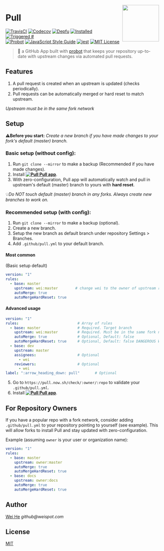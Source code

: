 <a href="https://github.com/apps/pull"><img align="right" width="120" height="120" src="https://cdn.rawgit.com/wei/40d98877c6ac5f917d78ccfe72a0f928/raw/0f6ee2e8715412295998e68754027505f30d0f91/pull.svg" /></a>

# Pull

[![TravisCI](https://travis-ci.com/wei/pull.svg?branch=master)](https://travis-ci.com/wei/pull)
[![Codecov](https://codecov.io/gh/wei/pull/branch/master/graph/badge.svg)](https://codecov.io/gh/wei/pull)
[![Depfu](https://badges.depfu.com/badges/4a6fdae34a957e6c1ac11a83f6491162/overview.svg)](https://depfu.com/github/wei/pull)
[![Installed](https://img.shields.io/badge/dynamic/json.svg?label=installations&url=https%3A%2F%2Fpull.now.sh%2Fprobot%2Fstats&query=%24.installations&colorB=007ec6&suffix=%20times&maxAge=3600)](https://probot.github.io/apps/pull/)
[![Triggered #](https://img.shields.io/badge/dynamic/json.svg?label=triggered&url=https%3A%2F%2Fapi.github.com%2Fsearch%2Fissues%3Fq%3Dauthor%3Aapp%2Fpull%26per_page%3D1&query=%24.total_count&colorB=007ec6&suffix=%20times&maxAge=3600)](https://probot.github.io/apps/pull/)
<br/>
[![Probot](https://img.shields.io/badge/built%20with-probot-orange.svg?maxAge=86400)](https://probot.github.io/)
[![JavaScript Style Guide](https://img.shields.io/badge/code_style-standard-brightgreen.svg?maxAge=86400)](https://standardjs.com)
[![jest](https://facebook.github.io/jest/img/jest-badge.svg)](https://github.com/facebook/jest)
[![MIT License](https://img.shields.io/badge/license-MIT-blue.svg?maxAge=86400)](https://wei.mit-license.org)

> 🤖 a GitHub App built with [probot](https://github.com/probot/probot) that keeps your repository up-to-date with upstream changes via automated pull requests.


## Features

 1. A pull request is created when an upstream is updated (checks periodically).
 2. Pull requests can be automatically merged or hard reset to match upstream.

_Upstream must be in the same fork network_


## Setup

:warning:**Before you start:** _Create a new branch if you have made changes to your fork's default (master) branch._


### Basic setup (without config):

 1. Run `git clone --mirror` to make a backup (Recommended if you have made changes).
 2. Install **[![Pull](https://cdn.rawgit.com/wei/40d98877c6ac5f917d78ccfe72a0f928/raw/0f6ee2e8715412295998e68754027505f30d0f91/pull-18h.svg) Pull app](https://github.com/apps/pull)**.
 3. With zero-configuration, Pull app will automatically watch and pull in upstream's default (master) branch to yours with **hard reset**.

:bulb:_Do NOT touch default (master) branch in any forks. Always create new branches to work on._


### Recommended setup (with config):

 1. Run `git clone --mirror` to make a backup (optional).
 2. Create a new branch.
 3. Setup the new branch as default branch under repository Settings > Branches.
 4. Add `.github/pull.yml` to your default branch.

#### Most common
(Basic setup default)

```yaml
version: "1"
rules:
  - base: master
    upstream: wei:master        # change wei to the owner of upstream repo
    autoMerge: true
    autoMergeHardReset: true
```

#### Advanced usage
```yaml
version: "1"
rules:                           # Array of rules
  - base: master                 # Required. Target branch
    upstream: wei:master         # Required. Must be in the same fork network.
    autoMerge: true              # Optional, Default: false
    autoMergeHardReset: true     # Optional, Default: false DANGEROUS Wipes target branch changes and reset ref to match upstream
  - base: dev
    upstream: master
    assignees:                   # Optional
      - wei
    reviewers:                   # Optional
      - wei
label: ":arrow_heading_down: pull"       # Optional
```

 5. Go to `https://pull.now.sh/check/:owner/:repo` to validate your `.github/pull.yml`.
 6. Install **[![Pull](https://cdn.rawgit.com/wei/40d98877c6ac5f917d78ccfe72a0f928/raw/0f6ee2e8715412295998e68754027505f30d0f91/pull-18h.svg) Pull app](https://github.com/apps/pull)**.


## For Repository Owners

If you have a popular repo with a fork network, consider adding `.github/pull.yml` to your repository pointing to yourself (see example). This will allow forks to install Pull and stay updated with zero-configuration.

Example (assuming `owner` is your user or organization name):
```yaml
version: "1"
rules:
  - base: master
    upstream: owner:master
    autoMerge: true
    autoMergeHardReset: true
  - base: docs
    upstream: owner:docs
    autoMerge: true
    autoMergeHardReset: true
```


## Author
[Wei He](https://github.com/wei) _github@weispot.com_


## License
[MIT](https://wei.mit-license.org)
